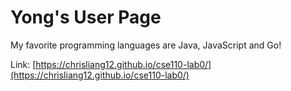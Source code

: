 # Yong's User Page
My favorite programming languages are Java, JavaScript and Go!

Link: [https://chrisliang12.github.io/cse110-lab0/](https://chrisliang12.github.io/cse110-lab0/)